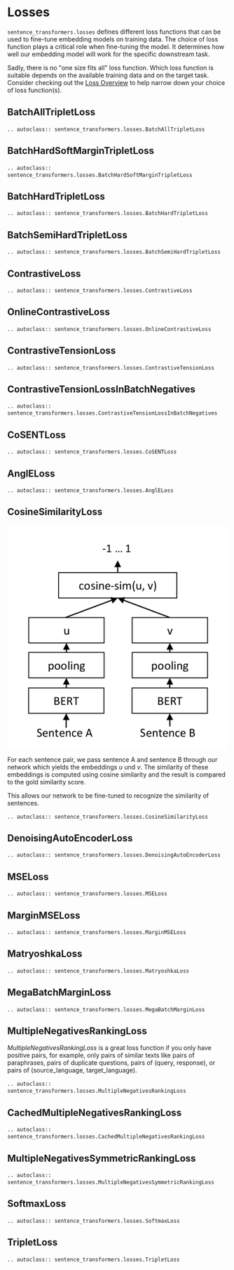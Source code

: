 # Losses
`sentence_transformers.losses` defines different loss functions that can be used to fine-tune embedding models on training data. The choice of loss function plays a critical role when fine-tuning the model. It determines how well our embedding model will work for the specific downstream task.

Sadly, there is no "one size fits all" loss function. Which loss function is suitable depends on the available training data and on the target task. Consider checking out the [Loss Overview](../training/loss_overview.html) to help narrow down your choice of loss function(s).

## BatchAllTripletLoss
```eval_rst
.. autoclass:: sentence_transformers.losses.BatchAllTripletLoss
```

## BatchHardSoftMarginTripletLoss
```eval_rst
.. autoclass:: sentence_transformers.losses.BatchHardSoftMarginTripletLoss
```

## BatchHardTripletLoss
```eval_rst
.. autoclass:: sentence_transformers.losses.BatchHardTripletLoss
```

## BatchSemiHardTripletLoss
```eval_rst
.. autoclass:: sentence_transformers.losses.BatchSemiHardTripletLoss
```

## ContrastiveLoss
```eval_rst
.. autoclass:: sentence_transformers.losses.ContrastiveLoss
```

## OnlineContrastiveLoss
```eval_rst
.. autoclass:: sentence_transformers.losses.OnlineContrastiveLoss
```

## ContrastiveTensionLoss
```eval_rst
.. autoclass:: sentence_transformers.losses.ContrastiveTensionLoss
```

## ContrastiveTensionLossInBatchNegatives
```eval_rst
.. autoclass:: sentence_transformers.losses.ContrastiveTensionLossInBatchNegatives
```

## CoSENTLoss

```eval_rst
.. autoclass:: sentence_transformers.losses.CoSENTLoss
```

## AnglELoss

```eval_rst
.. autoclass:: sentence_transformers.losses.AnglELoss
```

## CosineSimilarityLoss

![SBERT Siamese Network Architecture](../img/SBERT_Siamese_Network.png "SBERT Siamese Architecture")


For each sentence pair, we pass sentence A and sentence B through our network which yields the embeddings *u* und *v*. The similarity of these embeddings is computed using cosine similarity and the result is compared to the gold similarity score. 

This allows our network to be fine-tuned to recognize the similarity of sentences.


```eval_rst
.. autoclass:: sentence_transformers.losses.CosineSimilarityLoss
```

## DenoisingAutoEncoderLoss

```eval_rst
.. autoclass:: sentence_transformers.losses.DenoisingAutoEncoderLoss
```

## MSELoss
```eval_rst
.. autoclass:: sentence_transformers.losses.MSELoss
```

## MarginMSELoss
```eval_rst
.. autoclass:: sentence_transformers.losses.MarginMSELoss
```

## MatryoshkaLoss
```eval_rst
.. autoclass:: sentence_transformers.losses.MatryoshkaLoss
```

## MegaBatchMarginLoss

```eval_rst
.. autoclass:: sentence_transformers.losses.MegaBatchMarginLoss
```

## MultipleNegativesRankingLoss

*MultipleNegativesRankingLoss* is a great loss function if you only have positive pairs, for example, only pairs of similar texts like pairs of paraphrases, pairs of duplicate questions, pairs of (query, response), or pairs of (source_language, target_language).

```eval_rst
.. autoclass:: sentence_transformers.losses.MultipleNegativesRankingLoss
```

## CachedMultipleNegativesRankingLoss

```eval_rst
.. autoclass:: sentence_transformers.losses.CachedMultipleNegativesRankingLoss
```

## MultipleNegativesSymmetricRankingLoss

```eval_rst
.. autoclass:: sentence_transformers.losses.MultipleNegativesSymmetricRankingLoss
```

## SoftmaxLoss
```eval_rst
.. autoclass:: sentence_transformers.losses.SoftmaxLoss
```

## TripletLoss
```eval_rst
.. autoclass:: sentence_transformers.losses.TripletLoss
```
